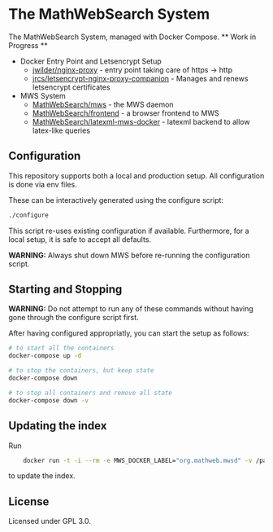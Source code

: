 # The MathWebSearch System

The MathWebSearch System, managed with Docker Compose. 
** Work in Progress **

- Docker Entry Point and Letsencrypt Setup
    - [jwilder/nginx-proxy](https://github.com/jwilder/nginx-proxy) - entry point taking care of https -> http
    - [jrcs/letsencrypt-nginx-proxy-companion](https://github.com/JrCs/docker-letsencrypt-nginx-proxy-companion) - Manages and renews letsencrypt certificates
- MWS System
    - [MathWebSearch/mws](https://github.com/MathWebSearch/mws) - the MWS daemon
    - [MathWebSearch/frontend](https://github.com/MathWebSearch/frontend) - a browser frontend to MWS
    - [MathWebSearch/latexml-mws-docker](https://github.com/MathWebSearch/latexml-mws-docker) - latexml backend to allow latex-like queries

## Configuration

This repository supports both a local and production setup. 
All configuration is done via env files. 

These can be interactively generated using the configure script:

```bash
./configure
```

This script re-uses existing configuration if available. 
Furthermore, for a local setup, it is safe to accept all defaults. 

**WARNING:** Always shut down MWS before re-running the configuration script. 

## Starting and Stopping

**WARNING:** Do not attempt to run any of these commands without having gone through the configure script first. 

After having configured appropriatly, you can start the setup as follows:

```bash 
# to start all the containers
docker-compose up -d

# to stop the containers, but keep state
docker-compose down

# to stop all containers and remove all state
docker-compose down -v
```

## Updating the index

Run

```bash
    docker run -t -i --rm -e MWS_DOCKER_LABEL="org.mathweb.mwsd" -v /path/to/harvests:/data/ -v index:/index/ -v /var/run/docker.sock:/var/run/docker.sock mathwebsearch/mws-indexer
```

to update the index.

## License

Licensed under GPL 3.0. 
